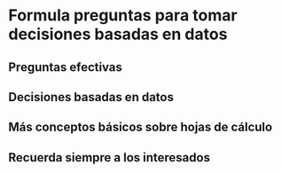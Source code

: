 # Formula preguntas para tomar decisiones basadas en datos

## Preguntas efectivas

## Decisiones basadas en datos

## Más conceptos básicos sobre hojas de cálculo

## Recuerda siempre a los interesados
